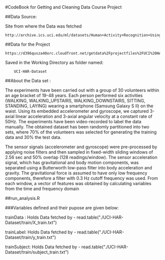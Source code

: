 #CodeBook for Getting and Cleaning Data Course Project 

##Data Source:

Site from where the Data was fetched

    http://archive.ics.uci.edu/ml/datasets/Human+Activity+Recognition+Using+Smartphones 
    
##Data for the Project

    https://d396qusza40orc.cloudfront.net/getdata%2Fprojectfiles%2FUCI%20HAR%20Dataset.zip 
    
Saved in the Working Directory as folder named:
        
        UCI-HAR-Dataset
        
##About the Data set :

The experiments have been carried out with a group of 30 volunteers within an age bracket of 19-48 years. Each person performed six activities (WALKING, WALKING_UPSTAIRS, WALKING_DOWNSTAIRS, SITTING, STANDING, LAYING) wearing a smartphone (Samsung Galaxy S II) on the waist. Using its embedded accelerometer and gyroscope, we captured 3-axial linear acceleration and 3-axial angular velocity at a constant rate of 50Hz. The experiments have been video-recorded to label the data manually. The obtained dataset has been randomly partitioned into two sets, where 70% of the volunteers was selected for generating the training data and 30% the test data. 

The sensor signals (accelerometer and gyroscope) were pre-processed by applying noise filters and then sampled in fixed-width sliding windows of 2.56 sec and 50% overlap (128 readings/window). The sensor acceleration signal, which has gravitational and body motion components, was separated using a Butterworth low-pass filter into body acceleration and gravity. The gravitational force is assumed to have only low frequency components, therefore a filter with 0.3 Hz cutoff frequency was used. From each window, a vector of features was obtained by calculating variables from the time and frequency domain
        
       
##run_analysis.R 
        
###Variables defined and their pupose are given below:

trainData : Holds Data fetched by - read.table("./UCI-HAR-Dataset/train/X_train.txt")

trainLabel: Holds Data fetched by - read.table("./UCI-HAR-Dataset/train/y_train.txt")

trainSubject: Holds Data fetched by -  read.table("./UCI-HAR-Dataset/train/subject_train.txt")


        

